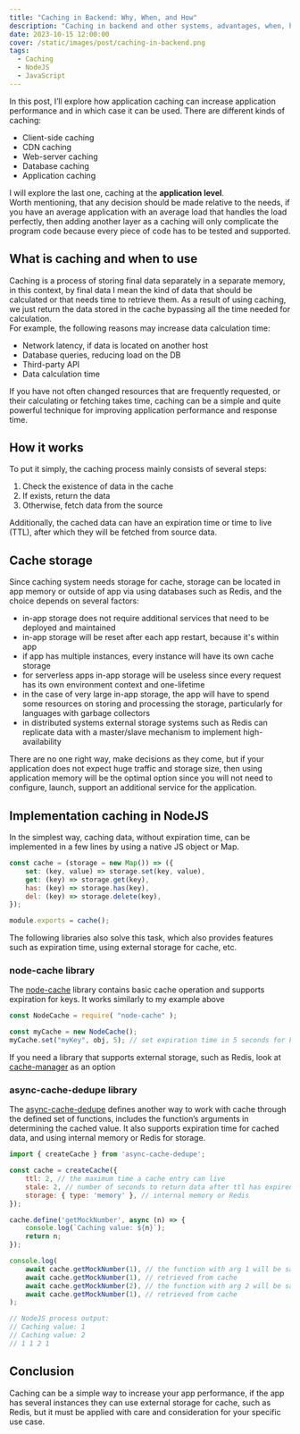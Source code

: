 ```yaml
---
title: "Caching in Backend: Why, When, and How"
description: "Caching in backend and other systems, advantages, when, how and why to use it."
date: 2023-10-15 12:00:00
cover: /static/images/post/caching-in-backend.png
tags:
  - Caching
  - NodeJS
  - JavaScript
---
```


In this post, I’ll explore how application caching can increase application performance and in which case it can be used. There are different kinds of caching:
- Client-side caching
- CDN caching
- Web-server caching
- Database caching
- Application caching

I will explore the last one, caching at the **application level**.\
Worth mentioning, that any decision should be made relative to the needs, if you have an average application with an average load that handles the load perfectly, then adding another layer as a caching will only complicate the program code because every piece of code has to be tested and supported.

## What is caching and when to use
Caching is a process of storing final data separately in a separate memory, in this context,  by final data I mean the kind of data that should be calculated or that needs time to retrieve them. As a result of using caching, we just return the data stored in the cache bypassing all the time needed for calculation.\
For example, the following reasons may increase data calculation time:
- Network latency, if data is located on another host
- Database queries, reducing load on the DB
- Third-party API
- Data calculation time

If you have not often changed resources that are frequently requested, or their calculating or fetching takes time, caching can be a simple and quite powerful technique for improving application performance and response time.

## How it works
To put it simply, the caching process mainly consists of several steps:
1. Check the existence of data in the cache
2. If exists, return the data
3. Otherwise, fetch data from the source

Additionally, the cached data can have an expiration time or time to live (TTL), after which they will be fetched from source data.

## Cache storage
Since caching system needs storage for cache, storage can be located in app memory or outside of app via using databases such as Redis, and the choice depends on several factors:
- in-app storage does not require additional services that need to be deployed and maintained
- in-app storage will be reset after each app restart, because it's within app
- if app has multiple instances, every instance will have its own cache storage
- for serverless apps in-app storage will be useless since every request has its own environment context and one-lifetime
- in the case of very large in-app storage, the app will have to spend some resources on storing and processing the storage, particularly for languages with garbage collectors
- in distributed systems external storage systems such as Redis can replicate data with a master/slave mechanism to implement high-availability

There are no one right way, make decisions as they come, but if your application does not expect huge traffic and storage size, then using application memory will be the optimal option since you will not need to configure, launch, support an additional service for the application.

## Implementation caching in NodeJS

In the simplest way, caching data, without expiration time, can be implemented in a few lines by using a native JS object or Map.
```javascript
const cache = (storage = new Map()) => ({
    set: (key, value) => storage.set(key, value),
    get: (key) => storage.get(key),
    has: (key) => storage.has(key),
    del: (key) => storage.delete(key),
});

module.exports = cache();
```

The following libraries also solve this task, which also provides features such as expiration time, using external storage for cache, etc.
### node-cache library
The [node-cache](https://github.com/node-cache/node-cache) library contains basic cache operation and supports expiration for keys.
It works similarly to my example above

```javascript
const NodeCache = require( "node-cache" );

const myCache = new NodeCache();
myCache.set("myKey", obj, 5); // set expiration time in 5 seconds for key
```
If you need a library that supports external storage, such as Redis, look at [cache-manager](https://www.npmjs.com/package/cache-manager) as an option

### async-cache-dedupe library
The [async-cache-dedupe](https://github.com/mcollina/async-cache-dedupe) defines another way to work with cache through the defined set of functions, includes the function’s arguments in determining the cached value.
It also supports expiration time for cached data, and using internal memory or Redis for storage.

```javascript
import { createCache } from 'async-cache-dedupe';

const cache = createCache({
    ttl: 2, // the maximum time a cache entry can live
    stale: 2, // number of seconds to return data after ttl has expired
    storage: { type: 'memory' }, // internal memory or Redis
});

cache.define('getMockNumber', async (n) => {
    console.log(`Caching value: ${n}`);
    return n;
});

console.log(
    await cache.getMockNumber(1), // the function with arg 1 will be saved in cache
    await cache.getMockNumber(1), // retrieved from cache
    await cache.getMockNumber(2), // the function with arg 2 will be saved in cache
    await cache.getMockNumber(1), // retrieved from cache
);

// NodeJS process output:
// Caching value: 1
// Caching value: 2
// 1 1 2 1
```

## Conclusion
Caching can be a simple way to increase your app performance, if the app has several instances they can use external storage for cache, such as Redis, but it must be applied with care and consideration for your specific use case.
